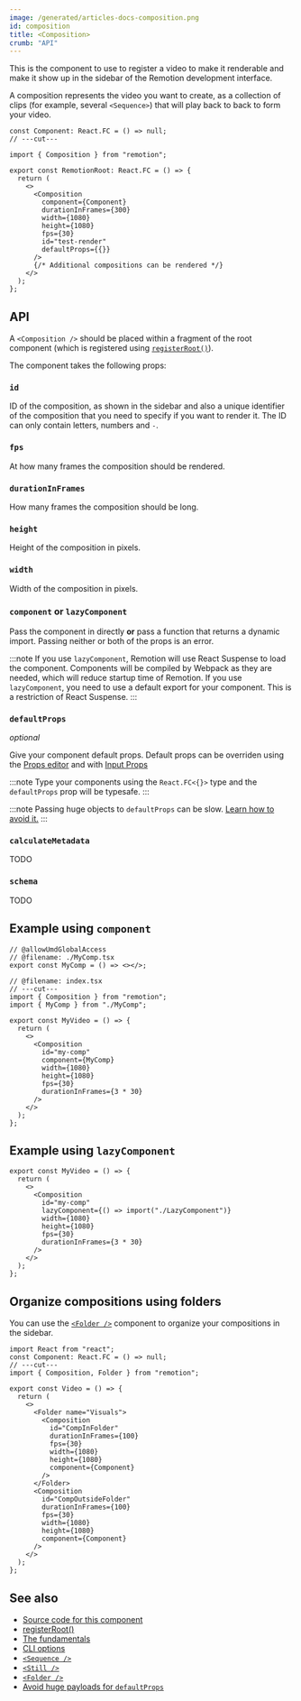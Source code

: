 ```yaml
---
image: /generated/articles-docs-composition.png
id: composition
title: <Composition>
crumb: "API"
---
```


This is the component to use to register a video to make it renderable and make it show up in the sidebar of the Remotion development interface.

A composition represents the video you want to create, as a collection of clips (for example, several `<Sequence>`) that will play back to back to form your video.

```tsx twoslash title="src/Root.tsx"
const Component: React.FC = () => null;
// ---cut---

import { Composition } from "remotion";

export const RemotionRoot: React.FC = () => {
  return (
    <>
      <Composition
        component={Component}
        durationInFrames={300}
        width={1080}
        height={1080}
        fps={30}
        id="test-render"
        defaultProps={{}}
      />
      {/* Additional compositions can be rendered */}
    </>
  );
};
```

## API

A `<Composition />` should be placed within a fragment of the root component (which is registered using [`registerRoot()`](/docs/register-root)).

The component takes the following props:

### `id`

ID of the composition, as shown in the sidebar and also a unique identifier of the composition that you need to specify if you want to render it. The ID can only contain letters, numbers and `-`.

### `fps`

At how many frames the composition should be rendered.

### `durationInFrames`

How many frames the composition should be long.

### `height`

Height of the composition in pixels.

### `width`

Width of the composition in pixels.

### `component` **or** `lazyComponent`

Pass the component in directly **or** pass a function that returns a dynamic import. Passing neither or both of the props is an error.

:::note
If you use `lazyComponent`, Remotion will use React Suspense to load the component. Components will be compiled by Webpack as they are needed, which will reduce startup time of Remotion. If you use `lazyComponent`, you need to use a default export for your component. This is a restriction of React Suspense.
:::

### `defaultProps`

_optional_

Give your component default props. Default props can be overriden using the [Props editor](/docs/visual-editing) and with [Input Props](/docs/props-resolution)

:::note
Type your components using the `React.FC<{}>` type and the `defaultProps` prop will be typesafe.
:::

:::note
Passing huge objects to `defaultProps` can be slow. [Learn how to avoid it.](/docs/troubleshooting/defaultprops-too-big)
:::

### `calculateMetadata`

TODO

### `schema`

TODO

## Example using `component`

```tsx twoslash
// @allowUmdGlobalAccess
// @filename: ./MyComp.tsx
export const MyComp = () => <></>;

// @filename: index.tsx
// ---cut---
import { Composition } from "remotion";
import { MyComp } from "./MyComp";

export const MyVideo = () => {
  return (
    <>
      <Composition
        id="my-comp"
        component={MyComp}
        width={1080}
        height={1080}
        fps={30}
        durationInFrames={3 * 30}
      />
    </>
  );
};
```

## Example using `lazyComponent`

```tsx
export const MyVideo = () => {
  return (
    <>
      <Composition
        id="my-comp"
        lazyComponent={() => import("./LazyComponent")}
        width={1080}
        height={1080}
        fps={30}
        durationInFrames={3 * 30}
      />
    </>
  );
};
```

## Organize compositions using folders

You can use the [`<Folder />`](/docs/folder) component to organize your compositions in the sidebar.

```tsx twoslash
import React from "react";
const Component: React.FC = () => null;
// ---cut---
import { Composition, Folder } from "remotion";

export const Video = () => {
  return (
    <>
      <Folder name="Visuals">
        <Composition
          id="CompInFolder"
          durationInFrames={100}
          fps={30}
          width={1080}
          height={1080}
          component={Component}
        />
      </Folder>
      <Composition
        id="CompOutsideFolder"
        durationInFrames={100}
        fps={30}
        width={1080}
        height={1080}
        component={Component}
      />
    </>
  );
};
```

## See also

- [Source code for this component](https://github.com/remotion-dev/remotion/blob/main/packages/core/src/Composition.tsx)
- [registerRoot()](/docs/register-root)
- [The fundamentals](/docs/the-fundamentals)
- [CLI options](/docs/cli)
- [`<Sequence />`](/docs/sequence)
- [`<Still />`](/docs/still)
- [`<Folder />`](/docs/folder)
- [Avoid huge payloads for `defaultProps`](/docs/troubleshooting/defaultprops-too-big)
